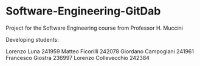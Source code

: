 # Software-Engineering-GitDab
Project for the Software Engineering course from Professor H. Muccini

Developing students:

Lorenzo Luna 241959
Matteo Ficorilli 242078
Giordano Campogiani 241961
Francesco Giostra 236997
Lorenzo Collevecchio 242384
